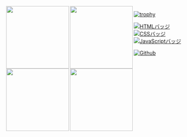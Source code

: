 <a href="https://github.com/k22027">
  <img align="left" height="170px" src="https://github-readme-stats.vercel.app/api?username=k22027&count_private=true&show_icons=true&theme=dracula" />
</a>
<a href="https://github.com/k22027">
  <img align="left" height="170px" src="https://github-readme-stats.vercel.app/api/top-langs/?username=k22027&layout=compact&theme=dracula" />
</a>
<a href="https://github.com/k22027">
  <img align="left" height="170px" src="https://github-profile-summary-cards.vercel.app/api/cards/profile-details?username=k22027&theme=2077" />
</a>

<a href="https://github.com/k22027">
  <img align="left" height="170px" src="https://github-readme-stats.vercel.app/api/top-langs/?username=k22027&layout=compact&count_private=true&show_icons=true&theme=tokyonight" />
</a>

<a href="https://github.com/k22027">

[![trophy](https://github-profile-trophy.vercel.app/?username=k22027&theme=onedark)](https://github-profile-trophy.vercel.app/?username=k22027&theme=dracula)

[![HTMLバッジ](https://img.shields.io/badge/-HTML5-E34F26.svg?logo=html5&style=flat-square&logoColor=white)](https://developer.mozilla.org/en-US/docs/Web/Guide/HTML)
[![CSSバッジ](https://img.shields.io/badge/-CSS3-1572B6.svg?logo=css3&style=flat-square&logoColor=white)](https://developer.mozilla.org/en-US/docs/Web/CSS)
[![JavaScriptバッジ](https://img.shields.io/badge/-JavaScript-F7DF1E.svg?logo=javascript&style=flat-square&logoColor=black)](https://developer.mozilla.org/en-US/docs/Web/JavaScript)

[![Github](https://img.shields.io/badge/--FFFFFF?style=social&logo=github&label=Follow%20k22027)](https://github.com/k22027)

</a>
